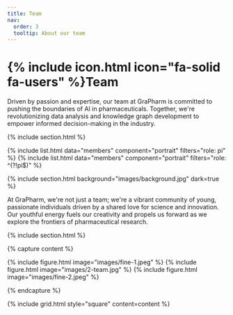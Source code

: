 ```yaml
---
title: Team
nav:
  order: 3
  tooltip: About our team
---
```


# {% include icon.html icon="fa-solid fa-users" %}Team

Driven by passion and expertise, our team at GraPharm is committed to pushing the boundaries of AI in pharmaceuticals. Together, we're revolutionizing data analysis and knowledge graph development to empower informed decision-making in the industry.

{% include section.html %}

{% include list.html data="members" component="portrait" filters="role: pi" %}
{% include list.html data="members" component="portrait" filters="role: ^(?!pi$)" %}

{% include section.html background="images/background.jpg" dark=true %}

At GraPharm, we're not just a team; we're a vibrant community of young, passionate individuals driven by a shared love for science and innovation. Our youthful energy fuels our creativity and propels us forward as we explore the frontiers of pharmaceutical research.

{% include section.html %}

{% capture content %}

{% include figure.html image="images/fine-1.jpeg" %}
{% include figure.html image="images/2-team.jpg" %}
{% include figure.html image="images/fine-2.jpeg" %}

{% endcapture %}

{% include grid.html style="square" content=content %}
